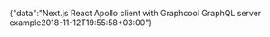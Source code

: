 {"data":"Next.js React Apollo client with Graphcool GraphQL server example2018-11-12T19:55:58+03:00"}
